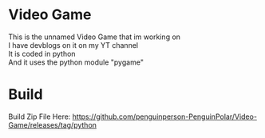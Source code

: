 # Video Game
This is the unnamed Video Game that im working on<br/>
I have devblogs on it on my YT channel<br/>
It is coded in python<br/>
And it uses the python module "pygame"
# Build
Build Zip File Here: https://github.com/penguinperson-PenguinPolar/Video-Game/releases/tag/python
